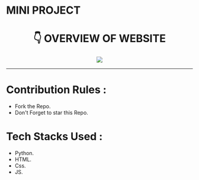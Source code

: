 # MINI PROJECT


<h1 align="center"> 👇 OVERVIEW OF WEBSITE </h1>

<p align="center">
  <img style='border:2px solid #FFFFFF' src="/datavis.gif">
</p>

---

# Contribution Rules :
- Fork the Repo.
- Don't Forget to star this Repo.

# Tech Stacks Used :
- Python.
- HTML.
- Css.
- JS.

